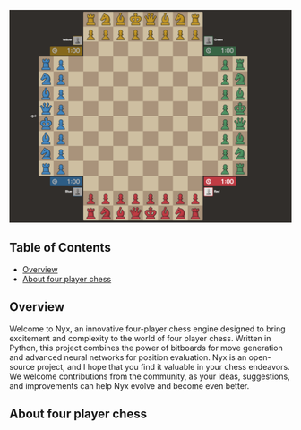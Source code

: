 ![four player chess](.github/four-player-chess.png)

## Table of Contents
- [Overview](#overview)
- [About four player chess](#[About-four-player-chess])

## Overview

Welcome to Nyx, an innovative four-player chess engine designed to bring excitement and complexity to the world of four player chess. Written in Python, this project combines the power of bitboards for move generation and advanced neural networks for position evaluation. Nyx is an open-source project, and I hope that you find it valuable in your chess endeavors. We welcome contributions from the community, as your ideas, suggestions, and improvements can help Nyx evolve and become even better.

## About four player chess